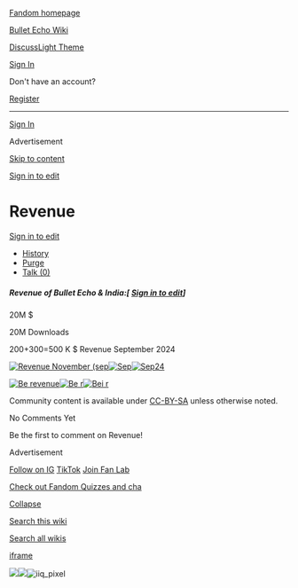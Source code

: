 [Fandom homepage](https://www.fandom.com/)

[Bullet Echo Wiki](https://bullet-echo.fandom.com/)

[Discuss](https://bullet-echo.fandom.com/f "Discuss")[Light Theme](https://bullet-echo.fandom.com/wiki/Revenue# "Light Theme")

[Sign In](https://auth.fandom.com/signin?source=mw&redirect=https%3A%2F%2Fbullet-echo.fandom.com%2Fwiki%2FRevenue)

Don't have an account?

[Register](https://auth.fandom.com/register?source=mw&redirect=https%3A%2F%2Fbullet-echo.fandom.com%2Fwiki%2FRevenue)

* * *

[Sign In](https://auth.fandom.com/signin?source=mw&redirect=https%3A%2F%2Fbullet-echo.fandom.com%2Fwiki%2FRevenue)

Advertisement

[Skip to content](https://bullet-echo.fandom.com/wiki/Revenue#page-header)

[Sign in to edit](https://auth.fandom.com/signin?redirect=https%3A%2F%2Fbullet-echo.fandom.com%2Fwiki%2FRevenue%3Fveaction%3Dedit&uselang=en)

# Revenue

[Sign in to edit](https://auth.fandom.com/signin?redirect=https%3A%2F%2Fbullet-echo.fandom.com%2Fwiki%2FRevenue%3Fveaction%3Dedit&uselang=en)

- [History](https://bullet-echo.fandom.com/wiki/Revenue?action=history)
- [Purge](https://bullet-echo.fandom.com/wiki/Revenue?action=purge)
- [Talk (0)](https://bullet-echo.fandom.com/wiki/Talk:Revenue?action=edit&redlink=1)

##### Revenue of Bullet Echo & India:\[ [Sign in to edit](https://auth.fandom.com/signin?redirect=https%3A%2F%2Fbullet-echo.fandom.com%2Fwiki%2FRevenue%3Fveaction%3Dedit%26section%3D1&uselang=en "Sign in to edit")\]

20M $

20M Downloads

200+300=500 K $ Revenue September 2024

[![Revenue November (sep](https://static.wikia.nocookie.net/bullet-echo/images/b/b4/Revenue_November_%28sep.png/revision/latest?cb=20241128163355)](https://static.wikia.nocookie.net/bullet-echo/images/b/b4/Revenue_November_%28sep.png/revision/latest?cb=20241128163355)[![Sep](https://static.wikia.nocookie.net/bullet-echo/images/0/07/Sep.png/revision/latest?cb=20241004000118)](https://static.wikia.nocookie.net/bullet-echo/images/0/07/Sep.png/revision/latest?cb=20241004000118)[![Sep24](https://static.wikia.nocookie.net/bullet-echo/images/c/cd/Sep24.png/revision/latest?cb=20241004000119)](https://static.wikia.nocookie.net/bullet-echo/images/c/cd/Sep24.png/revision/latest?cb=20241004000119)

[![Be revenue](https://static.wikia.nocookie.net/bullet-echo/images/4/49/Be_revenue.png/revision/latest?cb=20240928115505)](https://static.wikia.nocookie.net/bullet-echo/images/4/49/Be_revenue.png/revision/latest?cb=20240928115505)[![Be r](https://static.wikia.nocookie.net/bullet-echo/images/d/d8/Be_r.png/revision/latest?cb=20240928115506)](https://static.wikia.nocookie.net/bullet-echo/images/d/d8/Be_r.png/revision/latest?cb=20240928115506)[![Bei r](https://static.wikia.nocookie.net/bullet-echo/images/a/a5/Bei_r.png/revision/latest?cb=20240928115506)](https://static.wikia.nocookie.net/bullet-echo/images/a/a5/Bei_r.png/revision/latest?cb=20240928115506)

Community content is available under [CC-BY-SA](https://www.fandom.com/licensing) unless otherwise noted.

No Comments Yet

Be the first to comment on Revenue!

Advertisement

[Follow on IG](https://bit.ly/FandomIG) [TikTok](https://bit.ly/TikTokFandom) [Join Fan Lab](https://bit.ly/FanLabWikiBar)

[Check out Fandom Quizzes and cha](https://bit.ly/WBTrivia2)

[Collapse](https://bullet-echo.fandom.com/wiki/Revenue# "Collapse")

[Search this wiki](https://bullet-echo.fandom.com/wiki/Special:Search?scope=internal&query=&h=1&isFromHighlightActions=on)

[Search all wikis](https://bullet-echo.fandom.com/wiki/Special:Search?scope=cross-wiki&query=&h=1&isFromHighlightActions=on)

[iframe](https://www.fandom.com/silver-surfer.html)

![](https://idsync.rlcdn.com/712315.gif?partner_uid=67ed4769-e44a-45d1-9eaa-9e889e857e60)![](https://pixel.tapad.com/idsync/ex/receive?partner_id=3442&partner_device_id=67ed4769-e44a-45d1-9eaa-9e889e857e60&partner_url=https://services.fandom.com/identity-storage/external/experian/receiveid/355cc76a-b3de-4431-82e2-51ef76fe1e3f?id=${TA_DEVICE_ID}&partner=TAPAD)![iiq_pixel](https://sync.intentiq.com/profiles_engine/ProfilesEngineServlet?at=20&mi=10&secure=1&dpi=1187275693&iiqidtype=2&iiqpcid=e99a52b0-7781-bd15-92bc-c4c74ec4a85a&iiqpciddate=1745205139057&tsrnd=245_1745205139085&vrref=fandom.com&jsver=6.07&dw=1280&dh=1024&dpr=1&lan=en-US&testPercentage=97&testGroup=A&uh=%7B%220%22%3A%22%5C%22Google%20Chrome%5C%22%3Bv%3D%5C%22135%5C%22%2C%20%5C%22Not-A.Brand%5C%22%3Bv%3D%5C%228%5C%22%2C%20%5C%22Chromium%5C%22%3Bv%3D%5C%22135%5C%22%22%2C%221%22%3A%22%3F0%22%2C%222%22%3A%22%5C%22Linux%20x86_64%5C%22%22%2C%223%22%3A%22%5C%22x86%5C%22%22%2C%224%22%3A%22%5C%2264%5C%22%22%2C%226%22%3A%22%5C%226.6.72%5C%22%22%2C%227%22%3A%22%3F0%22%2C%228%22%3A%22%5C%22Google%20Chrome%5C%22%3Bv%3D%5C%22135.0.7049.95%5C%22%2C%20%5C%22Not-A.Brand%5C%22%3Bv%3D%5C%228.0.0.0%5C%22%2C%20%5C%22Chromium%5C%22%3Bv%3D%5C%22135.0.7049.95%5C%22%22%7D&gdpr=0)